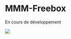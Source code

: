 # MMM-Freebox

En cours de développement

![](https://media.giphy.com/media/xT9IgzoKnwFNmISR8I/giphy.gif)
